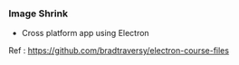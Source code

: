 ### Image Shrink

- Cross platform app using Electron

Ref : https://github.com/bradtraversy/electron-course-files
